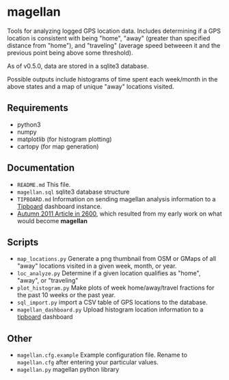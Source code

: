 # magellan

Tools for analyzing logged GPS location data. Includes determining if a GPS location is consistent with being "home", "away" (greater than specified distance from "home"), and "traveling" (average speed betweeen it and the previous point being above some threshold).

As of v0.5.0, data are stored in a sqlite3 database.

Possible outputs include histograms of time spent each week/month in the above states and a map of unique "away" locations visited.

## Requirements

* python3
* numpy
* matplotlib (for histogram plotting)
* cartopy (for map generation)

## Documentation

* `README.md` This file.
* `magellan.sql` sqlite3 database structure
* `TIPBOARD.md` Information on sending magellan analysis information to a [Tipboard](http://tipboard.readthedocs.org) dashboard instance.
* [Autumn 2011 Article in 2600](https://github.com/privong/magellan/wiki/2600-Article), which resulted from my early work on what would become **magellan**

## Scripts

* `map_locations.py` Generate a png thumbnail from OSM or GMaps of all "away" locations visited in a given week, month, or year.
* `loc_analyze.py` Determine if a given location qualifies as "home", "away", or "traveling"
* `plot_histogram.py` Make plots of week home/away/travel fractions for the past 10 weeks or the past year.
* `sql_import.py` import a CSV table of GPS locations to the database.
* `magellan_dashboard.py` Upload histogram location information to a [tipboard](https://github.com/allegro/tipboard) dashboard

## Other

* `magellan.cfg.example` Example configuration file. Rename to ```magellan.cfg``` after entering your particular values.
* `magellan.py` magellan python library
